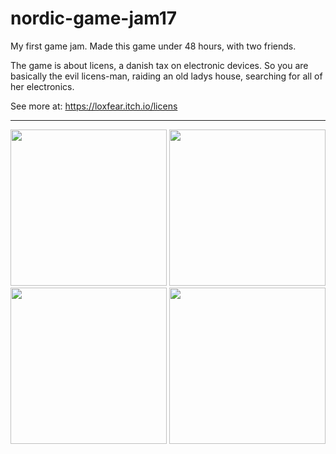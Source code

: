 # nordic-game-jam17
My first game jam. Made this game under 48 hours, with two friends.

The game is about licens, a danish tax on electronic devices. So you are basically the evil licens-man,
raiding an old ladys house, searching for all of her electronics.

See more at:
https://loxfear.itch.io/licens
<hr><center>
<img src="http://gyldenbrand.dk/github/gamejam17/1.png" height="250">
<img src="http://gyldenbrand.dk/github/gamejam17/2.png" height="250">
<img src="http://gyldenbrand.dk/github/gamejam17/3.png" height="250">
<img src="http://gyldenbrand.dk/github/gamejam17/4.png" height="250">
  </center>
